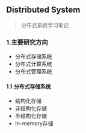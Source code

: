 ## Distributed System
> 分布式系统学习笔记

### 1.主要研究方向
* 分布式存储系统
* 分布式计算系统
* 分布式管理系统

#### 1.1.分布式存储系统
* 结构化存储
* 非结构化存储
* 半结构化存储
* In-memory存储